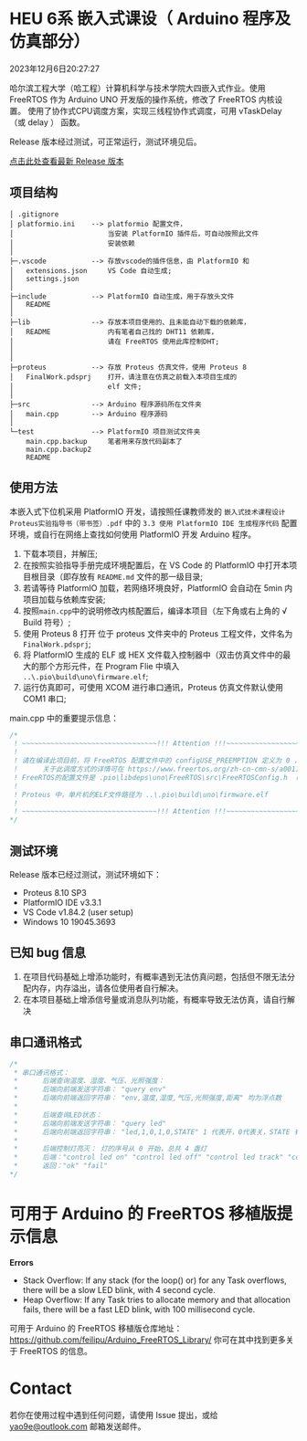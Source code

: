 # HEU 6系 嵌入式课设（ Arduino 程序及仿真部分）
2023年12月6日20:27:27

哈尔滨工程大学（哈工程）计算机科学与技术学院大四嵌入式作业。使用 FreeRTOS 作为 Arduino UNO 开发版的操作系统，修改了 FreeRTOS 内核设置。
使用了协作式CPU调度方案，实现三线程协作式调度，可用 vTaskDelay （或 delay ） 函数。

Release 版本经过测试，可正常运行，测试环境见后。

[点击此处查看最新 Release 版本](https://github.com/yao9e/HEUCSEmbedded/releases/latest)

## 项目结构
``` 
│ .gitignore
│ platformio.ini    --> platformio 配置文件，
│                       当安装 PlatformIO 插件后，可自动按照此文件
│                       安装依赖
│
├─.vscode           --> 存放vscode的插件信息，由 PlatformIO 和 
│   extensions.json     VS Code 自动生成;
│   settings.json
│
├─include           --> PlatformIO 自动生成，用于存放头文件
│   README
│
├─lib               --> 存放本项目使用的、且未能自动下载的依赖库，
│   README              内有笔者自己找的 DHT11 依赖库，
│                       请在 FreeRTOS 使用此库控制DHT;
│
│
├─proteus           --> 存放 Proteus 仿真文件，使用 Proteus 8
│   FinalWork.pdsprj    打开，请注意在仿真之前载入本项目生成的
│                       elf 文件;
│
├─src               --> Arduino 程序源码所在文件夹
│   main.cpp        --> Arduino 程序源码
│
└─test              --> PlatformIO 项目测试文件夹
    main.cpp.backup     笔者用来存放代码副本了
    main.cpp.backup2
    README
```

## 使用方法
本嵌入式下位机采用 PlatformIO 开发，请按照任课教师发的 `嵌入式技术课程设计Proteus实验指导书（带书签）.pdf` 中的 `3.3 使用 PlatformIO IDE 生成程序代码` 配置环境，或自行在网络上查找如何使用 PlatformIO 开发 Arduino 程序。

1. 下载本项目，并解压;
2. 在按照实验指导手册完成环境配置后，在 VS Code 的 PlatformIO 中打开本项目根目录（即存放有 `README.md` 文件的那一级目录;
3. 若请等待 PlatformIO 加载，若网络环境良好，PlatformIO 会自动在 5min 内项目加载与依赖库安装;
4. 按照`main.cpp`中的说明修改内核配置后，编译本项目（左下角或右上角的 √ Build 符号）;
5. 使用 Proteus 8 打开 位于 proteus 文件夹中的 Proteus 工程文件，文件名为 `FinalWork.pdsprj`;
6. 将 PlatformIO 生成的 ELF 或 HEX 文件载入控制器中（双击仿真文件中的最大的那个方形元件，在 Program Flie 中填入 `..\.pio\build\uno\firmware.elf`;
7. 运行仿真即可，可使用 XCOM 进行串口通讯，Proteus 仿真文件默认使用 COM1 串口;

main.cpp 中的重要提示信息：
``` C++
/*
 ! ~~~~~~~~~~~~~~~~~~~~~~~~~~~~~~~~~!!! Attention !!!~~~~~~~~~~~~~~~~~~~~~~~~~~~~~~~~~~~~~~
 !
 ! 请在编译此项目前，将 FreeRTOS 配置文件中的 configUSE_PREEMPTION 定义为 0 ，以便开启协同式调度
 !      关于此调度方式的详情可在 https://www.freertos.org/zh-cn-cmn-s/a00110.html 中找到。
 ! FreeRTOS的配置文件是 .pio\libdeps\uno\FreeRTOS\src\FreeRTOSConfig.h （需要完成依赖安装） 
 !
 ! Proteus 中，单片机的ELF文件路径为 ..\.pio\build\uno\firmware.elf
 !
 ! ~~~~~~~~~~~~~~~~~~~~~~~~~~~~~~~~~!!! Attention !!!~~~~~~~~~~~~~~~~~~~~~~~~~~~~~~~~~~~~~~
*/
```
## 测试环境
Release 版本已经过测试，测试环境如下：
- Proteus 8.10 SP3
- PlatformIO IDE v3.3.1
- VS Code v1.84.2 (user setup)
- Windows 10 19045.3693

## 已知 bug 信息
1. 在项目代码基础上增添功能时，有概率遇到无法仿真问题，包括但不限无法分配内存，内存溢出，请各位使用者自行解决。
2. 在本项目基础上增添信号量或消息队列功能，有概率导致无法仿真，请自行解决

## 串口通讯格式

```C++
/*
 * 串口通讯格式：
 *      后端查询温度、湿度、气压、光照强度：
 *      后端向前端发送字符串： "query env"
 *      后端向前端返回字符串： "env,温度,湿度,气压,光照强度,距离" 均为浮点数
 * 
 *      后端查询LED状态：
 *      后端向前端发送字符串： "query led"
 *      后端向前端返回字符串： "led,1,0,1,0,STATE" 1 代表开，0代表关，STATE 有四种：on、off、track、alone
 * 
 *      后端控制灯亮灭： 灯的序号从 0 开始，总共 4 盏灯
 *      后端："control led on" "control led off" "control led track" "control led alone 灯的序号,0/1" 
 *      返回："ok" "fail"
*/
```

# 可用于 Arduino 的 FreeRTOS 移植版提示信息
**Errors**
- Stack Overflow: If any stack (for the loop() or) for any Task overflows, there will be a slow LED blink, with 4 second cycle.
- Heap Overflow: If any Task tries to allocate memory and that allocation fails, there will be a fast LED blink, with 100 millisecond cycle.

可用于 Arduino 的 FreeRTOS 移植版仓库地址：https://github.com/feilipu/Arduino_FreeRTOS_Library/
你可在其中找到更多关于 FreeRTOS 的信息。

# Contact
若你在使用过程中遇到任何问题，请使用 Issue 提出，或给 yao9e@outlook.com 邮箱发送邮件。